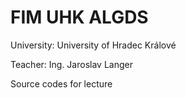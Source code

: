 # FIM UHK ALGDS
University: University of Hradec Králové

Teacher: Ing. Jaroslav Langer

Source codes for lecture
